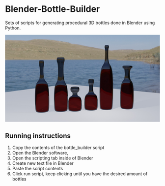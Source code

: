 # Blender-Bottle-Builder
Sets of scripts for generating procedural 3D bottles done in Blender using Python. 

![Preview Image 1](bottle-preview.jpg)

## Running instructions
1. Copy the contents of the bottle_builder script
2. Open the Blender software, 
3. Open the scripting tab inside of Blender
4. Create new text file in Blender
5. Paste the script contents
6. Click run script, keep clicking until you have the desired amount of bottles
